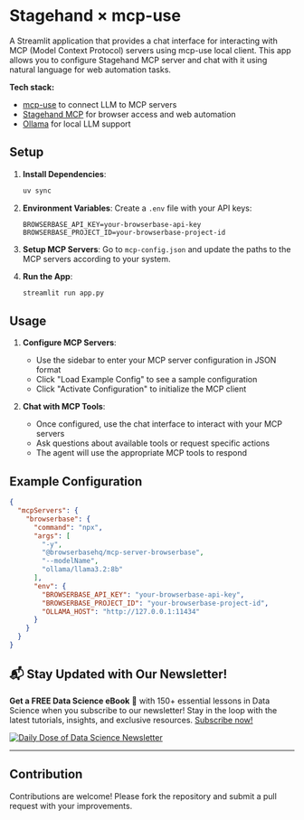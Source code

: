 # Stagehand × mcp-use

A Streamlit application that provides a chat interface for interacting with MCP (Model Context Protocol) servers using mcp-use local client. This app allows you to configure Stagehand MCP server and chat with it using natural language for web automation tasks.

**Tech stack:**
- [mcp-use](https://github.com/mcp-use/mcp-use) to connect LLM to MCP servers
- [Stagehand MCP](https://github.com/browserbase/mcp-server-browserbase) for browser access and web automation
- [Ollama](https://ollama.ai) for local LLM support

## Setup

1. **Install Dependencies**: 
   ```bash
   uv sync 
   ```

2. **Environment Variables**:
   Create a `.env` file with your API keys:
   ```env
   BROWSERBASE_API_KEY=your-browserbase-api-key
   BROWSERBASE_PROJECT_ID=your-browserbase-project-id
   ```

3. **Setup MCP Servers**:
   Go to `mcp-config.json` and update the paths to the MCP servers according to your system.

4. **Run the App**:
   ```bash
   streamlit run app.py
   ```

## Usage

1. **Configure MCP Servers**:
   - Use the sidebar to enter your MCP server configuration in JSON format
   - Click "Load Example Config" to see a sample configuration
   - Click "Activate Configuration" to initialize the MCP client

2. **Chat with MCP Tools**:
   - Once configured, use the chat interface to interact with your MCP servers
   - Ask questions about available tools or request specific actions
   - The agent will use the appropriate MCP tools to respond

## Example Configuration

```json
{
  "mcpServers": {
    "browserbase": {
      "command": "npx",
      "args": [
        "-y",
        "@browserbasehq/mcp-server-browserbase",
        "--modelName", 
        "ollama/llama3.2:8b"
      ],
      "env": {
        "BROWSERBASE_API_KEY": "your-browserbase-api-key",
        "BROWSERBASE_PROJECT_ID": "your-browserbase-project-id",
        "OLLAMA_HOST": "http://127.0.0.1:11434"
      }
    }
  }
}
```



## 📬 Stay Updated with Our Newsletter!
**Get a FREE Data Science eBook** 📖 with 150+ essential lessons in Data Science when you subscribe to our newsletter! Stay in the loop with the latest tutorials, insights, and exclusive resources. [Subscribe now!](https://join.dailydoseofds.com)

[![Daily Dose of Data Science Newsletter](https://github.com/patchy631/ai-engineering/blob/main/resources/join_ddods.png)](https://join.dailydoseofds.com)

---

## Contribution

Contributions are welcome! Please fork the repository and submit a pull request with your improvements.
